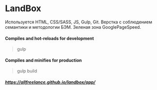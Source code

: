 # LandBox
Используется HTML, CSS/SASS, JS, Gulp, Git.
Верстка с соблюдением семантики и методологии БЭМ. Зеленая зона GooglePageSpeed.

#### Compiles and hot-reloads for development
> gulp

#### Compiles and minifies for production
> gulp build

##### https://allfreelance.github.io/landbox/app/